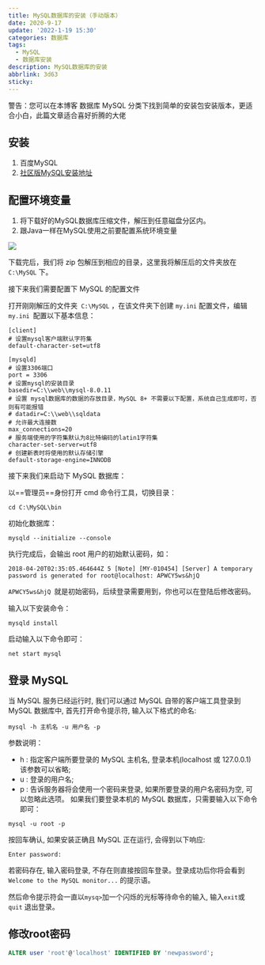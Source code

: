 ```yaml
---
title: MySQL数据库的安装（手动版本）
date: 2020-9-17
update: '2022-1-19 15:30'
categories: 数据库
tags:
  - MySQL
  - 数据库安装
description: MySQL数据库的安装
abbrlink: 3d63
sticky:
---
```


<span color="red">警告：您可以在本博客 数据库 MySQL 分类下找到简单的安装包安装版本，更适合小白，此篇文章适合喜好折腾的大佬<span>

## 安装

1. 百度MySQL
2. [社区版MySQL安装地址](https://dev.mysql.com/downloads/mysql/)


## 配置环境变量
1. 将下载好的MySQL数据库压缩文件，解压到任意磁盘分区内。
2. 跟Java一样在MySQL使用之前要配置系统环境变量
<!--more-->
![](https://cos.blog.fsyume.com/blog-pic/202205261344883.png)

下载完后，我们将 zip 包解压到相应的目录，这里我将解压后的文件夹放在 ` C:\MySQL` 下。

接下来我们需要配置下 MySQL 的配置文件

打开刚刚解压的文件夹` C:\MySQL` ，在该文件夹下创建 `my.ini` 配置文件，编辑 `my.ini `配置以下基本信息：


```
[client]
# 设置mysql客户端默认字符集
default-character-set=utf8
 
[mysqld]
# 设置3306端口
port = 3306
# 设置mysql的安装目录
basedir=C:\\web\\mysql-8.0.11
# 设置 mysql数据库的数据的存放目录，MySQL 8+ 不需要以下配置，系统自己生成即可，否则有可能报错
# datadir=C:\\web\\sqldata
# 允许最大连接数
max_connections=20
# 服务端使用的字符集默认为8比特编码的latin1字符集
character-set-server=utf8
# 创建新表时将使用的默认存储引擎
default-storage-engine=INNODB
```

接下来我们来启动下 MySQL 数据库：

以==管理员==身份打开 cmd 命令行工具，切换目录：

```cd C:\MySQL\bin```

初始化数据库：

```mysqld --initialize --console```

执行完成后，会输出 root 用户的初始默认密码，如：

```
2018-04-20T02:35:05.464644Z 5 [Note] [MY-010454] [Server] A temporary password is generated for root@localhost: APWCY5ws&hjQ
```
`APWCY5ws&hjQ `就是初始密码，后续登录需要用到，你也可以在登陆后修改密码。

输入以下安装命令：

```mysqld install```

启动输入以下命令即可：

```net start mysql```




## 登录 MySQL
当 MySQL 服务已经运行时, 我们可以通过 MySQL 自带的客户端工具登录到 MySQL 数据库中, 首先打开命令提示符, 输入以下格式的命名:

```mysql -h 主机名 -u 用户名 -p```

参数说明：

- h : 指定客户端所要登录的 MySQL 主机名, 登录本机(localhost 或 127.0.0.1)该参数可以省略;
- u : 登录的用户名;
- p : 告诉服务器将会使用一个密码来登录, 如果所要登录的用户名密码为空, 可以忽略此选项。
如果我们要登录本机的 MySQL 数据库，只需要输入以下命令即可：

```mysql -u root -p```

按回车确认, 如果安装正确且 MySQL 正在运行, 会得到以下响应:

```Enter password:```

若密码存在, 输入密码登录, 不存在则直接按回车登录。登录成功后你将会看到 `Welcome to the MySQL monitor...` 的提示语。

然后命令提示符会一直以` mysq> `加一个闪烁的光标等待命令的输入, 输入` exit `或` quit` 退出登录。
## 修改root密码
```sql
ALTER user 'root'@'localhost' IDENTIFIED BY 'newpassword';
```